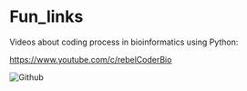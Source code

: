# Fun_links

Videos about coding process in bioinformatics using Python:

https://www.youtube.com/c/rebelCoderBio

![Github](https://miro.medium.com/max/1400/1*4TqPxia8Ih7vlqZOYYeLDA.png)
